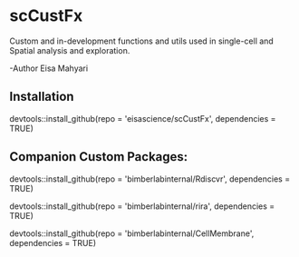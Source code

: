 # scCustFx

Custom and in-development functions and utils used in single-cell and Spatial analysis and exploration. 

-Author Eisa Mahyari

## Installation

devtools::install_github(repo = 'eisascience/scCustFx', dependencies = TRUE)

## Companion Custom Packages:

devtools::install_github(repo = 'bimberlabinternal/Rdiscvr', dependencies = TRUE)

devtools::install_github(repo = 'bimberlabinternal/rira', dependencies = TRUE)

devtools::install_github(repo = 'bimberlabinternal/CellMembrane', dependencies = TRUE)
